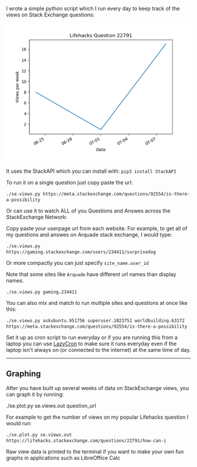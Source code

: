 I wrote a simple python script which I run every day to keep track of the views on Stack Exchange questions:

![Example image](example.png)


It uses the StackAPI which you can install with: `pip3 install StackAPI`

To run it on a single question just copy paste the url:


````
./se.views.py https://meta.stackexchange.com/questions/92554/is-there-a-possibility

````

Or can use it to watch ALL of you Questions and Answes across the StackExchange Network:

Copy paste your userpage url from each website. For example, to get all of my questions and answes on Arquade stack exchange, I would type:

````
./se.views.py https://gaming.stackexchange.com/users/234411/surprisedog
````

Or more compactly you can just specify `site_name.user_id`

Note that some sites like `Arquade` have different url names than display names.

````
./se.views.py gaming.234411

````

You can also mix and match to run multiple sites and questions at once like this:

````
./se.views.py askubuntu.951756 superuser.1023751 worldbuilding.63172 https://meta.stackexchange.com/questions/92554/is-there-a-possibility

````


Set it up as cron script to run everyday or if you are running this from a laptop you can use [LazyCron](https://github.com/SurpriseDog/LazyCron) to make sure it runs everyday even if the laptop isn't always on (or connected to the internet) at the same time of day.

----

## Graphing

After you have built up several weeks of data on StackExchange views, you can graph it by running:

./se.plot.py se.views.out question_url


For example to get the number of views on my popular Lifehacks question I would run:

```
./se.plot.py se.views.out https://lifehacks.stackexchange.com/questions/22791/how-can-i
```

Raw view data is printed to the terminal if you want to make your own fun graphs in applications such as LibreOffice Calc

